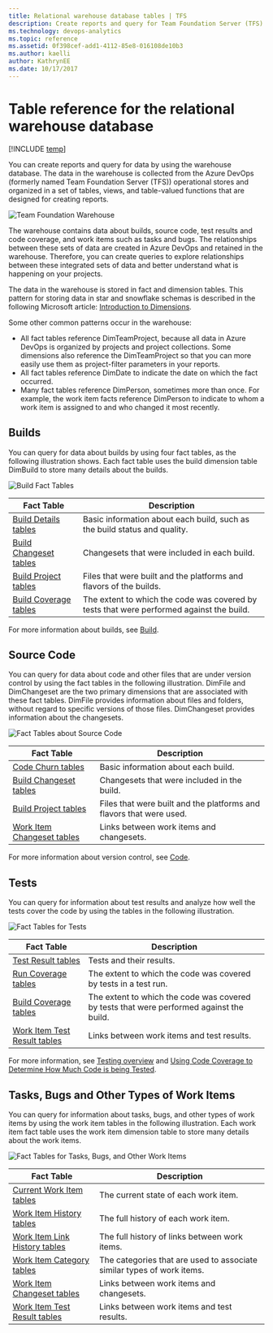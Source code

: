 ```yaml
---
title: Relational warehouse database tables | TFS
description: Create reports and query for Team Foundation Server (TFS) data 
ms.technology: devops-analytics 
ms.topic: reference
ms.assetid: 0f398cef-add1-4112-85e8-016108de10b3
ms.author: kaelli
author: KathrynEE
ms.date: 10/17/2017
---
```


# Table reference for the relational warehouse database

[!INCLUDE [temp](../includes/tfs-report-platform-version.md)]

You can create reports and query for data by using the warehouse database. The data in the warehouse is collected from the Azure DevOps (formerly named Team Foundation Server (TFS)) operational stores and organized in a set of tables, views, and table-valued functions that are designed for creating reports.

![Team Foundation Warehouse](media/teamproj_warehouse.png "TeamProj_Warehouse")

The warehouse contains data about builds, source code, test results and code coverage, and work items such as tasks and bugs. The relationships between these sets of data are created in Azure DevOps and retained in the warehouse. Therefore, you can create queries to explore relationships between these integrated sets of data and better understand what is happening on your projects.

The data in the warehouse is stored in fact and dimension tables. This pattern for storing data in star and snowflake schemas is described in the following Microsoft article: [Introduction to Dimensions](/analysis-services/multidimensional-models-olap-logical-dimension-objects/dimensions-introduction).

Some other common patterns occur in the warehouse:

- All fact tables reference DimTeamProject, because all data in Azure DevOps is organized by projects and project collections. Some dimensions also reference the DimTeamProject so that you can more easily use them as project-filter parameters in your reports.
- All fact tables reference DimDate to indicate the date on which the fact occurred.
- Many fact tables reference DimPerson, sometimes more than once. For example, the work item facts reference DimPerson to indicate to whom a work item is assigned to and who changed it most recently.

<a name="Builds"></a>

## Builds

You can query for data about builds by using four fact tables, as the following illustration shows. Each fact table uses the build dimension table DimBuild to store many details about the builds.

![Build Fact Tables](media/teamproj_buildfacts.png "TeamProj_BuildFacts")

| Fact Table                                                   | Description                                                                              |
| ------------------------------------------------------------ | ---------------------------------------------------------------------------------------- |
| [Build Details tables](table-reference-build-details.md)     | Basic information about each build, such as the build status and quality.                |
| [Build Changeset tables](table-reference-build-changeset.md) | Changesets that were included in each build.                                             |
| [Build Project tables](table-reference-build-project.md)     | Files that were built and the platforms and flavors of the builds.                       |
| [Build Coverage tables](table-reference-build-coverage.md)   | The extent to which the code was covered by tests that were performed against the build. |

For more information about builds, see [Build](../../pipelines/overview.md).

<a name="SourceCode"></a>

## Source Code

You can query for data about code and other files that are under version control by using the fact tables in the following illustration. DimFile and DimChangeset are the two primary dimensions that are associated with these fact tables. DimFile provides information about files and folders, without regard to specific versions of those files. DimChangeset provides information about the changesets.

![Fact Tables about Source Code](media/teamproj_codefacts.png "TeamProj_CodeFacts")

| Fact Table                                                   | Description                                                         |
| ------------------------------------------------------------ | ------------------------------------------------------------------- |
| [Code Churn tables](table-reference-code-churn.md)           | Basic information about each build.                                 |
| [Build Changeset tables](table-reference-build-changeset.md) | Changesets that were included in the build.                         |
| [Build Project tables](table-reference-build-project.md)     | Files that were built and the platforms and flavors that were used. |
| [Work Item Changeset tables](work-item-changeset-tables.md)  | Links between work items and changesets.                            |

For more information about version control, see [Code](../../repos/tfvc/overview.md).

<a name="TestResults"></a>

## Tests

You can query for information about test results and analyze how well the tests cover the code by using the tables in the following illustration.

![Fact Tables for Tests](media/teamproj_testfacts.png "TeamProj_TestFacts")

| Fact Table                                                      | Description                                                                              |
| --------------------------------------------------------------- | ---------------------------------------------------------------------------------------- |
| [Test Result tables](test-result-tables.md)                     | Tests and their results.                                                                 |
| [Run Coverage tables](run-coverage-tables.md)                   | The extent to which the code was covered by tests in a test run.                         |
| [Build Coverage tables](table-reference-build-coverage.md)      | The extent to which the code was covered by tests that were performed against the build. |
| [Work Item Test Result tables](work-item-test-result-tables.md) | Links between work items and test results.                                               |

For more information, see [Testing overview](../../test/index.yml) and [Using Code Coverage to Determine How Much Code is being Tested](https://msdn.microsoft.com/library/dd537628.aspx).

<a name="WorkItems"></a>

## Tasks, Bugs and Other Types of Work Items

You can query for information about tasks, bugs, and other types of work items by using the work item tables in the following illustration. Each work item fact table uses the work item dimension table to store many details about the work items.

![Fact Tables for Tasks, Bugs, and Other Work Items](media/teamproj_workitemfacts.png "TeamProj_WorkItemFacts")

| Fact Table                                                        | Description                                                            |
| ----------------------------------------------------------------- | ---------------------------------------------------------------------- |
| [Current Work Item tables](table-reference-current-work-items.md) | The current state of each work item.                                   |
| [Work Item History tables](work-item-history-tables.md)           | The full history of each work item.                                    |
| [Work Item Link History tables](work-item-link-history-tables.md) | The full history of links between work items.                          |
| [Work Item Category tables](work-item-category-tables.md)         | The categories that are used to associate similar types of work items. |
| [Work Item Changeset tables](work-item-changeset-tables.md)       | Links between work items and changesets.                               |
| [Work Item Test Result tables](work-item-test-result-tables.md)   | Links between work items and test results.                             |
